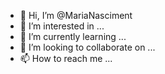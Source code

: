 - 👋 Hi, I’m @MariaNasciment
- 👀 I’m interested in ...
- 🌱 I’m currently learning ...
- 💞️ I’m looking to collaborate on ...
- 📫 How to reach me ...

<!---
MariaNasciment/MariaNasciment is a ✨ special ✨ repository because its `README.md` (this file) appears on your GitHub profile.
You can click the Preview link to take a look at your changes.
--->
